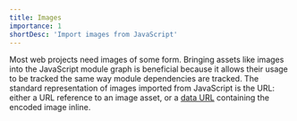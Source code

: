 ```yaml
---
title: Images
importance: 1
shortDesc: 'Import images from JavaScript'
---
```


Most web projects need images of some form. Bringing assets like images into the JavaScript module graph is beneficial because it allows their usage to be tracked the same way module dependencies are tracked. The standard representation of images imported from JavaScript is the URL: either a URL reference to an image asset, or a [data URL] containing the encoded image inline.

[data url]: https://developer.mozilla.org/en-US/docs/Web/HTTP/Basics_of_HTTP/Data_URIs

